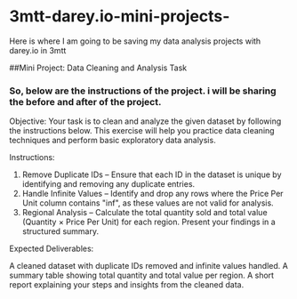 # 3mtt-darey.io-mini-projects-
Here is where I am going to be saving my data analysis projects with darey.io in 3mtt

##Mini Project: Data Cleaning and Analysis Task
### So, below are the instructions of the project. i will be sharing the before and after of the project.
Objective:
Your task is to clean and analyze the given dataset by following the instructions below. This exercise will help you practice data cleaning techniques and perform basic exploratory data analysis.

Instructions:

1. Remove Duplicate IDs – Ensure that each ID in the dataset is unique by identifying and removing any duplicate entries.
2. Handle Infinite Values – Identify and drop any rows where the Price Per Unit column contains "inf", as these values are not valid for analysis.
3. Regional Analysis – Calculate the total quantity sold and total value (Quantity × Price Per Unit) for each region. Present your findings in a structured summary.

Expected Deliverables:

A cleaned dataset with duplicate IDs removed and infinite values handled.
A summary table showing total quantity and total value per region.
A short report explaining your steps and insights from the cleaned data.
